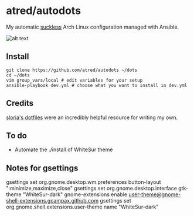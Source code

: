 # atred/autodots
My automatic [suckless](https://suckless.org) Arch Linux configuration managed with Ansible.

![alt text](https://raw.githubusercontent.com/atred/autodots/master/logo.png "bad joke, nothing to see here")

## Install
```
git clone https://github.com/atred/autodots ~/dots
cd ~/dots
vim group_vars/local # edit variables for your setup
ansible-playbook dev.yml # choose what you want to install in dev.yml
```

## Credits
[sloria's dotfiles](https://github.com/sloria/dotfiles) were an incredibly helpful resource for writing my own.

## To do
 - Automate the ./install of WhiteSur theme

## Notes for gsettings
gsettings set org.gnome.desktop.wm.preferences button-layout ":minimize,maximize,close"
gsettings set org.gnome.desktop.interface gtk-theme "WhiteSur-dark"
gnome-extensions enable user-theme@gnome-shell-extensions.gcampax.github.com
gsettings set org.gnome.shell.extensions.user-theme name "WhiteSur-dark"
